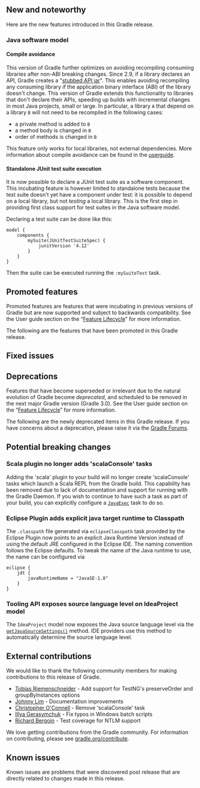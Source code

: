 ## New and noteworthy

Here are the new features introduced in this Gradle release.

<!--
IMPORTANT: if this is a patch release, ensure that a prominent link is included in the foreword to all releases of the same minor stream.
Add-->

<!--
### Example new and noteworthy
-->

### Java software model
#### Compile avoidance

This version of Gradle further optimizes on avoiding recompiling consuming libraries after non-ABI breaking changes. Since 2.9, if a library declares an API, Gradle creates a "[stubbed API jar](userguide/java_software.html)". This enables avoiding recompiling any consuming library if the application binary interface (ABI) of the library doesn't change. This version of Gradle extends this functionality to libraries that don't declare their APIs, speeding up builds with incremental changes in most Java projects, small or large. In particular, a library `A` that depend on a library `B` will not need to be recompiled in the following cases:

* a private method is added to `B`
* a method body is changed in `B`
* order of methods is changed in `B`

This feature only works for local libraries, not external dependencies. More information about compile avoidance can be found in the [userguide](userguide/java_software.html).

#### Standalone JUnit test suite execution

It is now possible to declare a JUnit test suite as a software component. This incubating feature is however limited to standalone tests because the test suite doesn't yet have a component under test: it is possible to depend on a local library, but not *testing* a local library. This is the first step in providing first class support for test suites in the Java software model.

Declaring a test suite can be done like this:

    model {
        components {
            mySuite(JUnitTestSuiteSpec) {
                junitVersion '4.12'
            }
        }
    }

Then the suite can be executed running the `:mySuiteTest` task.

## Promoted features

Promoted features are features that were incubating in previous versions of Gradle but are now supported and subject to backwards compatibility.
See the User guide section on the “[Feature Lifecycle](userguide/feature_lifecycle.html)” for more information.

The following are the features that have been promoted in this Gradle release.

<!--
### Example promoted
-->

## Fixed issues

## Deprecations

Features that have become superseded or irrelevant due to the natural evolution of Gradle become *deprecated*, and scheduled to be removed
in the next major Gradle version (Gradle 3.0). See the User guide section on the “[Feature Lifecycle](userguide/feature_lifecycle.html)” for more information.

The following are the newly deprecated items in this Gradle release. If you have concerns about a deprecation, please raise it via the [Gradle Forums](http://discuss.gradle.org).

<!--
### Example deprecation
-->

## Potential breaking changes

### Scala plugin no longer adds 'scalaConsole' tasks

Adding the 'scala' plugin to your build will no longer create 'scalaConsole' tasks which launch a Scala REPL from the Gradle build. This capability has been
removed due to lack of documentation and support for running with the Gradle Daemon. If you wish to continue to have such a task as part of your build, you
can explicitly configure a [`JavaExec`](https://docs.gradle.org/current/dsl/org.gradle.api.tasks.JavaExec.html) task to do so.

### Eclipse Plugin adds explicit java target runtime to Classpath

The `.classpath` file generated via `eclipseClasspath` task provided by the Eclipse Plugin now points to an explicit Java Runtime Version instead of
using the default JRE configured in the Eclipse IDE. The naming convention follows the Eclipse defaults.
To tweak the name of the Java runtime to use, the name can be configured via

    eclipse {
        jdt {
            javaRuntimeName = "JavaSE-1.8"
        }
    }

### Tooling API exposes source language level on IdeaProject model

The `IdeaProject` model now exposes the Java source language level via the
<a href="javadoc/org/gradle/tooling/model/idea/IdeaProject.html#getJavaSourceSettings">`getJavaSourceSettings()`</a> method.
IDE providers use this method to automatically determine the source language level.

## External contributions

We would like to thank the following community members for making contributions to this release of Gradle.

* [Tobias Riemenschneider](https://github.com/riemenschneider) - Add support for TestNG's preserveOrder and groupByInstances options
* [Johnny Lim](https://github.com/izeye) - Documentation improvements
* [Christopher O'Connell](https://github.com/lordoku) - Remove 'scalaConsole' task
* [Illya Gerasymchuk](https://github.com/iluxonchik) - Fix typos in Windows batch scripts
* [Richard Bergoin](https://github.com/kenji21) - Test coverage for NTLM support

We love getting contributions from the Gradle community. For information on contributing, please see [gradle.org/contribute](http://gradle.org/contribute).

## Known issues

Known issues are problems that were discovered post release that are directly related to changes made in this release.
